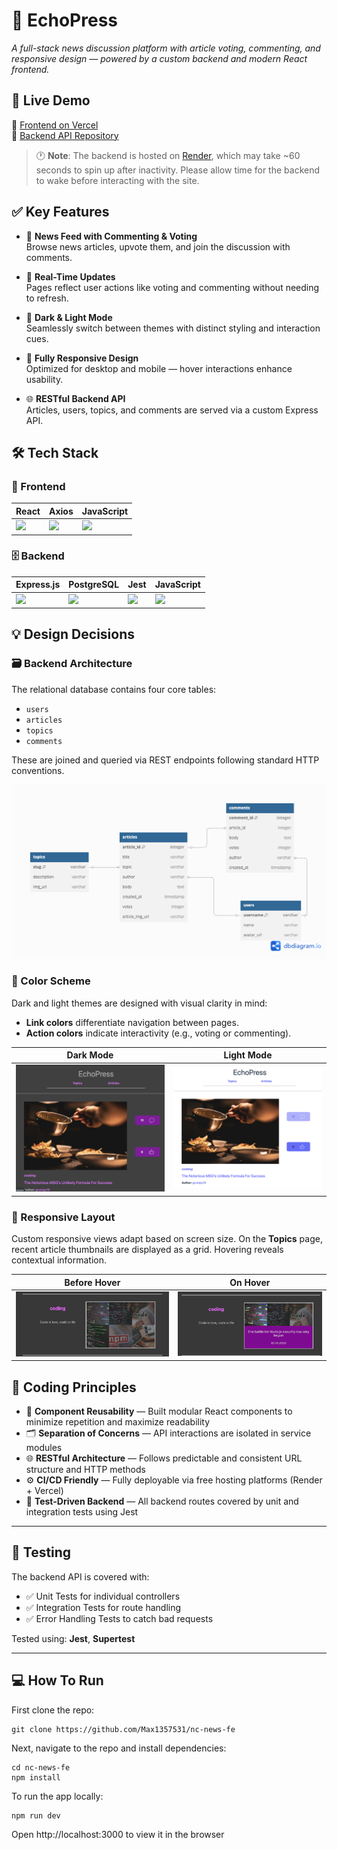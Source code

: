 # 📰 EchoPress  
*A full-stack news discussion platform with article voting, commenting, and responsive design — powered by a custom backend and modern React frontend.*



## 🚀 Live Demo

🔗 [Frontend on Vercel](https://nc-news-fe-vercel.vercel.app/)  
🔗 [Backend API Repository](https://github.com/Max1357531/nc-news)

> 🕐 **Note**: The backend is hosted on [Render](https://render.com/), which may take ~60 seconds to spin up after inactivity. Please allow time for the backend to wake before interacting with the site.



## ✅ Key Features

- 🧾 **News Feed with Commenting & Voting**  
  Browse news articles, upvote them, and join the discussion with comments.

- 🔄 **Real-Time Updates**  
  Pages reflect user actions like voting and commenting without needing to refresh.

- 🌙 **Dark & Light Mode**  
  Seamlessly switch between themes with distinct styling and interaction cues.

- 📱 **Fully Responsive Design**  
  Optimized for desktop and mobile — hover interactions enhance usability.

- 🌐 **RESTful Backend API**  
  Articles, users, topics, and comments are served via a custom Express API.



## 🛠️ Tech Stack

### 🧩 Frontend

| React | Axios | JavaScript |
|-------|-------|------------|
| ![](https://github.com/user-attachments/assets/a15e0bed-06b9-42c4-acf2-e8c28a667f2d) | ![](https://github.com/user-attachments/assets/5484bab1-886c-4573-8407-e2341479bbfc) | ![](https://github.com/user-attachments/assets/22da575e-7d98-43c4-ac35-d3fb71c2a317) |

### 🗄️ Backend

| Express.js | PostgreSQL | Jest | JavaScript |
|------------|------------|------|------------|
| ![](https://github.com/user-attachments/assets/cfbbecf7-a132-4e26-8ea9-fe9d80954260) | ![](https://github.com/user-attachments/assets/7f7c3b91-279b-45ee-9861-c6c083537ca6) | ![](https://github.com/user-attachments/assets/e59932d6-a1a9-4345-8b6c-69ba0e2cc98c) | ![](https://github.com/user-attachments/assets/22da575e-7d98-43c4-ac35-d3fb71c2a317) |



## 💡 Design Decisions

### 🗃️ Backend Architecture

The relational database contains four core tables:

- `users`
- `articles`
- `topics`
- `comments`

These are joined and queried via REST endpoints following standard HTTP conventions.

![Database Schema](./assets/diagram.png)


### 🎨 Color Scheme

Dark and light themes are designed with visual clarity in mind:

- **Link colors** differentiate navigation between pages.
- **Action colors** indicate interactivity (e.g., voting or commenting).

| Dark Mode | Light Mode |
|-----------|------------|
| ![](./assets/Dark.png) | ![](./assets/Light.png) |



### 📱 Responsive Layout

Custom responsive views adapt based on screen size. On the **Topics** page, recent article thumbnails are displayed as a grid. Hovering reveals contextual information.

| Before Hover | On Hover |
|--------------|----------|
| ![](./assets/PreHover.png) | ![](./assets/OnHover.png) |



## 🧠 Coding Principles

- 🔁 **Component Reusability** — Built modular React components to minimize repetition and maximize readability
- 🗂️ **Separation of Concerns** — API interactions are isolated in service modules
- 🌐 **RESTful Architecture** — Follows predictable and consistent URL structure and HTTP methods
- ⚙️ **CI/CD Friendly** — Fully deployable via free hosting platforms (Render + Vercel)
- 🧪 **Test-Driven Backend** — All backend routes covered by unit and integration tests using Jest

---

## 🧪 Testing

The backend API is covered with:

- ✅ Unit Tests for individual controllers
- ✅ Integration Tests for route handling
- ✅ Error Handling Tests to catch bad requests

Tested using: **Jest**, **Supertest**

---

## 💻 How To Run
First clone the repo:
```
git clone https://github.com/Max1357531/nc-news-fe
```
Next, navigate to the repo and install dependencies:
```
cd nc-news-fe
npm install
```
To run the app locally:
```
npm run dev
```
Open http://localhost:3000 to view it in the browser
